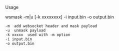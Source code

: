 Usage

wsmask -m|u [-k xxxxxxxx] -i input.bin -o output.bin

    -m  add websocket header and mask payload
    -u  unmask payload
    -k xxxxx  used with -m option
    -i input.bin
    -o output.bin
